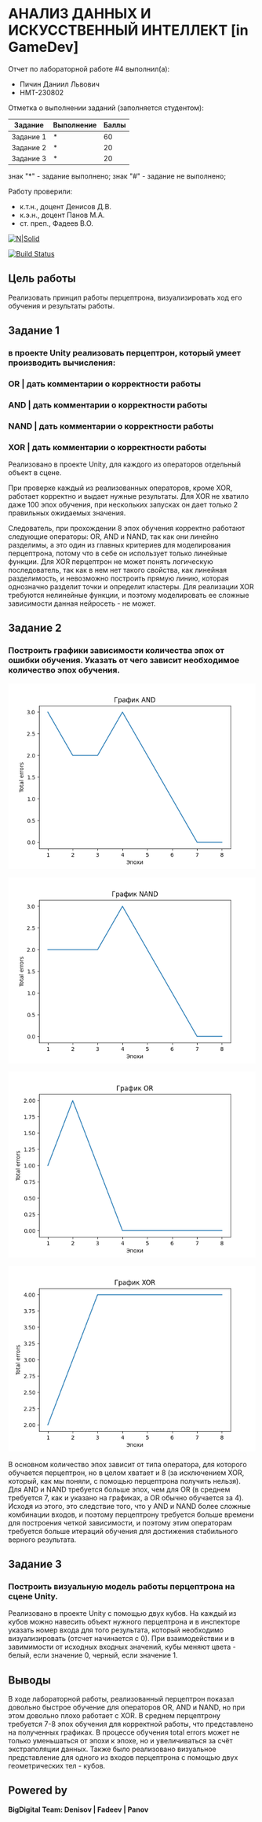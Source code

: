 # АНАЛИЗ ДАННЫХ И ИСКУССТВЕННЫЙ ИНТЕЛЛЕКТ [in GameDev]
Отчет по лабораторной работе #4 выполнил(а):
- Пичин Даниил Львович
- НМТ-230802

Отметка о выполнении заданий (заполняется студентом):

| Задание | Выполнение | Баллы |
| ------ | ------ | ------ |
| Задание 1 | * | 60 |
| Задание 2 | * | 20 |
| Задание 3 | * | 20 |

знак "*" - задание выполнено; знак "#" - задание не выполнено;

Работу проверили:
- к.т.н., доцент Денисов Д.В.
- к.э.н., доцент Панов М.А.
- ст. преп., Фадеев В.О.

[![N|Solid](https://cldup.com/dTxpPi9lDf.thumb.png)](https://nodesource.com/products/nsolid)

[![Build Status](https://travis-ci.org/joemccann/dillinger.svg?branch=master)](https://travis-ci.org/joemccann/dillinger)

## Цель работы
Реализовать принцип работы перцептрона, визуализировать ход его обучения и результаты работы.


## Задание 1
### в проекте Unity реализовать перцептрон, который умеет производить вычисления:

### OR | дать комментарии о корректности работы

### AND | дать комментарии о корректности работы

### NAND | дать комментарии о корректности работы

### XOR | дать комментарии о корректности работы


Реализовано в проекте Unity, для каждого из операторов отдельный объект в сцене.

При проверке каждый из реализованных операторов, кроме XOR, работает корректно и выдает нужные результаты. Для XOR не хватило даже 100 эпох обучения, при нескольких запусках он дает только 2 правильных ожидаемых значения. 

Следователь, при прохождении 8 эпох обучения корректно работают следующие операторы: OR, AND и NAND, так как они линейно разделимы, а это один из главных критериев для моделирования перцептрона, потому что в себе он использует только линейные функции. Для XOR перцептрон не может понять логическую последователь, так как в нем нет такого свойства, как линейная разделимость, и невозможно построить прямую линию, которая однозначно разделит точки и определит кластеры. Для реализации XOR требуются нелинейные функции, и поэтому моделировать ее сложные зависимости данная нейросеть - не может. 


## Задание 2
### Построить графики зависимости количества эпох от ошибки  обучения. Указать от чего зависит необходимое количество эпох обучения.

![task 2](https://github.com/kurlyushonok/DA-in-GameDev-lab4/blob/main/graphs/AND.png)

![task 2](https://github.com/kurlyushonok/DA-in-GameDev-lab4/blob/main/graphs/NAND.png)

![task 2](https://github.com/kurlyushonok/DA-in-GameDev-lab4/blob/main/graphs/OR.png)

![task 2](https://github.com/kurlyushonok/DA-in-GameDev-lab4/blob/main/graphs/XOR.png)


В основном количество эпох зависит от типа оператора, для которого обучается перцептрон, но в целом хватает и 8 (за исключением XOR, который, как мы поняли, с помощью перцептрона получить нельзя). Для AND и NAND требуется больше эпох, чем для OR (в среднем требуется 7, как и указано на графиках, а OR обычно обучается за 4). Исходя из этого, это следствие того, что у AND и NAND более сложные комбинации входов, и поэтому перцептрону требуется больше времени для построения четкой зависимости, и поэтому этим операторам требуется больше итераций обучения для достижения стабильного верного результата.


## Задание 3
### Построить визуальную модель работы перцептрона на сцене Unity.

Реализовано в проекте Unity с помощью двух кубов. На каждый из кубов можно навесить объект нужного перцептрона и в инспекторе указать номер входа для того результата, который необходимо визуализировать (отсчет начинается с 0). При взаимодействии и в завимимости от исходных входных значений, кубы меняют цвета - белый, если значение 0, черный, если значение 1.


## Выводы

В ходе лабораторной работы, реализованный перцептрон показал довольно быстрое обучение для операторов OR, AND и NAND, но при этом довольно плохо работает с XOR. В среднем перцептрону требуется 7-8 эпох обучения для корректной работы, что представлено на полученных графиках. В процессе обучения total errors может не только уменьшаться от эпохи к эпохе, но и увеличиваться за счёт экстраполяции данных. Также было реализовано визуальное представление для одного из входов перцептрона с помощью двух геометрических тел - кубов.


## Powered by

**BigDigital Team: Denisov | Fadeev | Panov**
